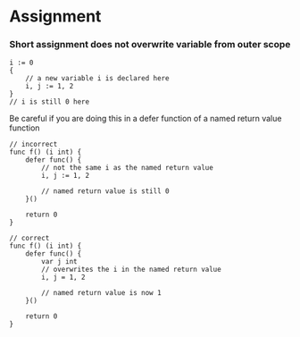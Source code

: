 # Assignment

### Short assignment does not overwrite variable from outer scope
```
i := 0
{
    // a new variable i is declared here
    i, j := 1, 2
}
// i is still 0 here
```

Be careful if you are doing this in a defer function of a named return value function
```
// incorrect
func f() (i int) {
    defer func() {
        // not the same i as the named return value
        i, j := 1, 2

        // named return value is still 0
    }()

    return 0
}
```
```
// correct
func f() (i int) {
    defer func() {
        var j int
        // overwrites the i in the named return value
        i, j = 1, 2

        // named return value is now 1
    }()

    return 0
}
```
